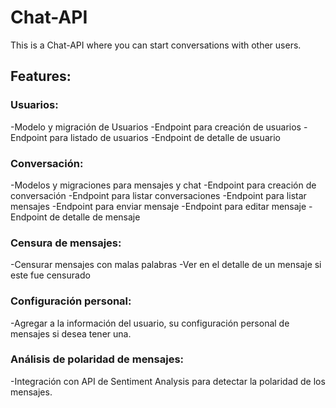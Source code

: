 # Chat-API

This is a Chat-API where you can start conversations with other users.

## Features:

### Usuarios:

-Modelo y migración de Usuarios
-Endpoint para creación de usuarios
-Endpoint para listado de usuarios
-Endpoint de detalle de usuario

### Conversación:

-Modelos y migraciones para mensajes y chat
-Endpoint para creación de conversación
-Endpoint para listar conversaciones
-Endpoint para listar mensajes
-Endpoint para enviar mensaje
-Endpoint para editar mensaje
-Endpoint de detalle de mensaje

### Censura de mensajes:

-Censurar mensajes con malas palabras
-Ver en el detalle de un mensaje si este fue censurado

### Configuración personal:

-Agregar a la información del usuario, su configuración personal de mensajes si desea tener una.

### Análisis de polaridad de mensajes:

-Integración con API de Sentiment Analysis para detectar la polaridad de los mensajes.
